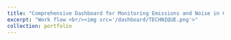 ```yaml
---
title: "Comprehensive Dashboard for Monitoring Emissions and Noise in China’s Civil Aviation"
excerpt: "Work flow <br/><img src='/dashboard/TECHNIQUE.png'>"
collection: portfolio
---
```

